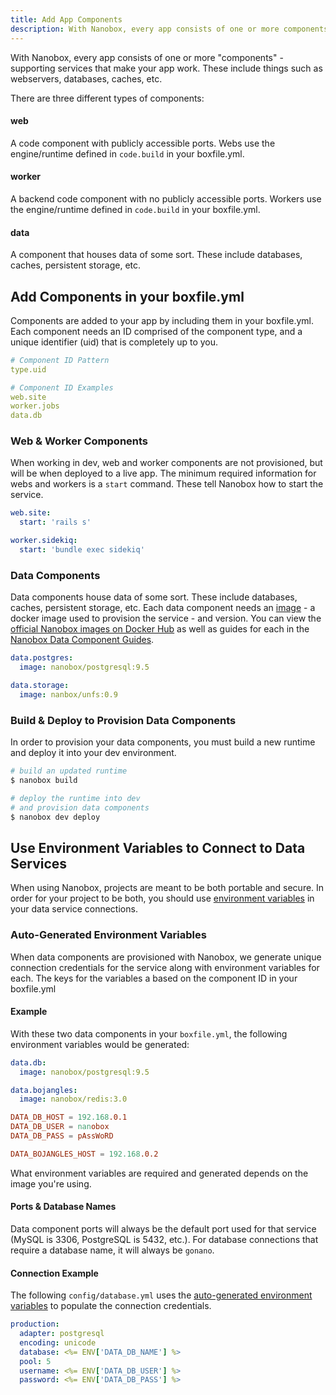 ```yaml
---
title: Add App Components
description: With Nanobox, every app consists of one or more components - supporting services that make your app work. Adding components is done in the boxfile.yml.
---
```


With Nanobox, every app consists of one or more "components" - supporting services that make your app work. These include things such as webservers, databases, caches, etc.

There are three different types of components:

#### web
A code component with publicly accessible ports. Webs use the engine/runtime defined in `code.build` in your boxfile.yml.

#### worker
A backend code component with no publicly accessible ports. Workers use the engine/runtime defined in `code.build` in your boxfile.yml.

#### data
A component that houses data of some sort. These include databases, caches, persistent storage, etc.

## Add Components in your boxfile.yml
Components are added to your app by including them in your boxfile.yml. Each component needs an ID comprised of the component type, and a unique identifier (uid) that is completely up to you.

```yaml
# Component ID Pattern
type.uid

# Component ID Examples
web.site
worker.jobs
data.db
```

### Web & Worker Components
When working in dev, web and worker components are not provisioned, but will be when deployed to a live app. The minimum required information for webs and workers is a `start` command. These tell Nanobox how to start the service.

```yaml
web.site:
  start: 'rails s'

worker.sidekiq:
  start: 'bundle exec sidekiq'
```

### Data Components
Data components house data of some sort. These include databases, caches, persistent storage, etc. Each data component needs an [image](/images) - a docker image used to provision the service - and version. You can view the [official Nanobox images on Docker Hub](https://hub.docker.com/r/nanobox/) as well as guides for each in the [Nanobox Data Component Guides](https://guides.nanobox.io/components/).

```yaml
data.postgres:
  image: nanobox/postgresql:9.5

data.storage:
  image: nanbox/unfs:0.9
```

### Build & Deploy to Provision Data Components
In order to provision your data components, you must build a new runtime and deploy it into your dev environment.

```bash
# build an updated runtime
$ nanobox build

# deploy the runtime into dev
# and provision data components
$ nanobox dev deploy
```

## Use Environment Variables to Connect to Data Services
When using Nanobox, projects are meant to be both portable and secure. In order for your project to be both, you should use [environment variables](/app-config/environment-variables/) in your data service connections.

### Auto-Generated Environment Variables
When data components are provisioned with Nanobox, we generate unique connection credentials for the service along with environment variables for each. The keys for the variables a based on the component ID in your boxfile.yml

#### Example
With these two data components in your `boxfile.yml`, the following environment variables would be generated:

```yaml
data.db:
  image: nanobox/postgresql:9.5

data.bojangles:
  image: nanobox/redis:3.0
```

```conf
DATA_DB_HOST = 192.168.0.1
DATA_DB_USER = nanobox
DATA_DB_PASS = pAssWoRD

DATA_BOJANGLES_HOST = 192.168.0.2
```

What environment variables are required and generated depends on the image you're using.

#### Ports & Database Names
Data component ports will always be the default port used for that service (MySQL is 3306, PostgreSQL is 5432, etc.). For database connections that require a database name, it will always be `gonano`.

#### Connection Example
The following `config/database.yml` uses the [auto-generated environment variables](/app-config/environment-variables/#auto-generated-environment-variables) to populate the connection credentials.

```yaml
production:
  adapter: postgresql
  encoding: unicode
  database: <%= ENV['DATA_DB_NAME'] %>
  pool: 5
  username: <%= ENV['DATA_DB_USER'] %>
  password: <%= ENV['DATA_DB_PASS'] %>
```

